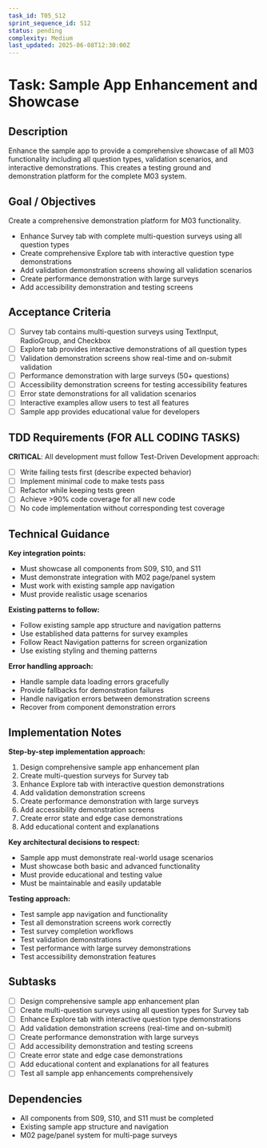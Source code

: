 ```yaml
---
task_id: T05_S12
sprint_sequence_id: S12
status: pending
complexity: Medium
last_updated: 2025-06-08T12:30:00Z
---
```


# Task: Sample App Enhancement and Showcase

## Description
Enhance the sample app to provide a comprehensive showcase of all M03 functionality including all question types, validation scenarios, and interactive demonstrations. This creates a testing ground and demonstration platform for the complete M03 system.

## Goal / Objectives
Create a comprehensive demonstration platform for M03 functionality.
- Enhance Survey tab with complete multi-question surveys using all question types
- Create comprehensive Explore tab with interactive question type demonstrations
- Add validation demonstration screens showing all validation scenarios
- Create performance demonstration with large surveys
- Add accessibility demonstration and testing screens

## Acceptance Criteria
- [ ] Survey tab contains multi-question surveys using TextInput, RadioGroup, and Checkbox
- [ ] Explore tab provides interactive demonstrations of all question types
- [ ] Validation demonstration screens show real-time and on-submit validation
- [ ] Performance demonstration with large surveys (50+ questions)
- [ ] Accessibility demonstration screens for testing accessibility features
- [ ] Error state demonstrations for all validation scenarios
- [ ] Interactive examples allow users to test all features
- [ ] Sample app provides educational value for developers

## TDD Requirements (FOR ALL CODING TASKS)
**CRITICAL**: All development must follow Test-Driven Development approach:
- [ ] Write failing tests first (describe expected behavior)
- [ ] Implement minimal code to make tests pass
- [ ] Refactor while keeping tests green
- [ ] Achieve >90% code coverage for all new code
- [ ] No code implementation without corresponding test coverage

## Technical Guidance
**Key integration points:**
- Must showcase all components from S09, S10, and S11
- Must demonstrate integration with M02 page/panel system
- Must work with existing sample app navigation
- Must provide realistic usage scenarios

**Existing patterns to follow:**
- Follow existing sample app structure and navigation patterns
- Use established data patterns for survey examples
- Follow React Navigation patterns for screen organization
- Use existing styling and theming patterns

**Error handling approach:**
- Handle sample data loading errors gracefully
- Provide fallbacks for demonstration failures
- Handle navigation errors between demonstration screens
- Recover from component demonstration errors

## Implementation Notes
**Step-by-step implementation approach:**
1. Design comprehensive sample app enhancement plan
2. Create multi-question surveys for Survey tab
3. Enhance Explore tab with interactive question demonstrations
4. Add validation demonstration screens
5. Create performance demonstration with large surveys
6. Add accessibility demonstration screens
7. Create error state and edge case demonstrations
8. Add educational content and explanations

**Key architectural decisions to respect:**
- Sample app must demonstrate real-world usage scenarios
- Must showcase both basic and advanced functionality
- Must provide educational and testing value
- Must be maintainable and easily updatable

**Testing approach:**
- Test sample app navigation and functionality
- Test all demonstration screens work correctly
- Test survey completion workflows
- Test validation demonstrations
- Test performance with large survey demonstrations
- Test accessibility demonstration features

## Subtasks
- [ ] Design comprehensive sample app enhancement plan
- [ ] Create multi-question surveys using all question types for Survey tab
- [ ] Enhance Explore tab with interactive question type demonstrations
- [ ] Add validation demonstration screens (real-time and on-submit)
- [ ] Create performance demonstration with large surveys
- [ ] Add accessibility demonstration and testing screens
- [ ] Create error state and edge case demonstrations
- [ ] Add educational content and explanations for all features
- [ ] Test all sample app enhancements comprehensively

## Dependencies
- All components from S09, S10, and S11 must be completed
- Existing sample app structure and navigation
- M02 page/panel system for multi-page surveys